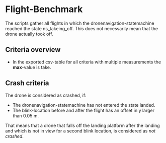 # Flight-Benchmark

The scripts gather all flights in which the dronenavigation-statemachine reached the state ns_takeing_off. This does not necessarily mean that the drone actually took off.

## Criteria overview

- In the exported csv-table for all criteria with multiple measurements the __max__-value is take.

## Crash criteria

The drone is considered as crashed, if:
- The dronenavigation-statemachine has not entered the state landed.
- The blink-location before and after the flight has an offset in y larger than 0.05 m.

That means that a drone that falls off the landing platform after the landing and which is not in view for a second blink location, is considered as _not crashed_. 
